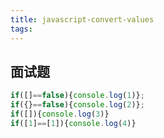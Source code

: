 ```yaml
---
title: javascript-convert-values
tags:
---
```



## 面试题
```javascript
if([]==false){console.log(1)};
if({}==false){console.log(2)};
if([]){console.log(3)}
if([1]==[1]){console.log(4)}
```